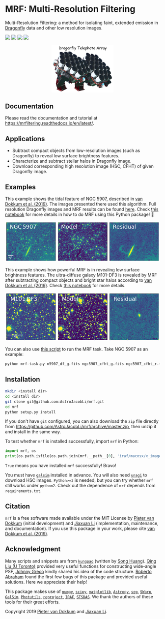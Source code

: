 # MRF: Multi-Resolution Filtering
Multi-Resolution Filtering: a method for isolating faint, extended emission in [Dragonfly](http://dragonflytelescope.org) data and other low resolution images.

![](https://readthedocs.org/projects/mrfiltering/badge/?version=latest)
![](https://img.shields.io/badge/license-MIT-blue)
![](https://img.shields.io/github/repo-size/astrojacobli/mrf)
[![](https://img.shields.io/badge/arXiv-1910.12867-blue)](https://arxiv.org/abs/1910.12867)

<p align="center">
  <img src="https://github.com/AstroJacobLi/mrf/blob/master/df-logo.png" width="40%">
</p>

Documentation
-------------
Please read the documentation and tutorial at https://mrfiltering.readthedocs.io/en/latest/.

Applications
------------
- Subtract compact objects from low-resolution images (such as Dragonfly) to reveal low surface brightness features.
- Characterize and subtract stellar halos in Dragonfly image.
- Download corresponding high resolution image (HSC, CFHT) of given Dragonfly image.

Examples
------------
This example shows the tidal feature of NGC 5907, described in [van Dokkum et al. (2019)](https://ui.adsabs.harvard.edu/abs/2019arXiv190611260V/abstract). The images presented there used this algorithm. Full resolution Dragonfly images and MRF results can be found [here](https://www.pietervandokkum.com/ngc5907). Check [this notebook](https://github.com/AstroJacobLi/mrf/blob/master/examples/NGC5907/mrfTask-n5907.ipynb) for more details in how to do MRF using this Python package! :rocket: 

![MRF on NGC 5907](https://github.com/AstroJacobLi/mrf/raw/master/examples/NGC5907/n5907-demo.png)

This example shows how powerful MRF is in revealing low surface brightness features. The ultra-diffuse galaxy M101-DF3 is revealed by MRF after subtracting compact objects and bright star halos according to [van Dokkum et al. (2019)](https://arxiv.org/abs/1910.12867). Check [this notebook](https://github.com/AstroJacobLi/mrf/blob/master/examples/M101-DF3/mrfTask-m101df3.ipynb) for more details.

![MRF on M101-DF3](https://github.com/AstroJacobLi/mrf/raw/master/examples/M101-DF3/m101-df3-demo.png)

You can also use [this script](https://github.com/AstroJacobLi/mrf/blob/master/examples/mrf-task.py) to run the MRF task. Take NGC 5907 as an example:

```bash
python mrf-task.py n5907_df_g.fits ngc5907_cfht_g.fits ngc5907_cfht_r.fits ngc5907-task.yaml --galcat='gal_cat_n5907.txt' --output='n5907_g'
```

Installation
------------

```bash
mkdir <install dir>
cd <install dir>
git clone git@github.com:AstroJacobLi/mrf.git
cd mrf
python setup.py install
```

If you don't have `git` configured, you can also download the `zip` file directly from https://github.com/AstroJacobLi/mrf/archive/master.zip, then unzip it and install in the same way. 

To test whether `mrf` is installed successfully, import `mrf` in Python:

```python
import mrf, os
print(os.path.isfile(os.path.join(mrf.__path__[0], 'iraf/macosx/x_images.e')))
```
`True` means you have installed `mrf` successfully! Bravo!

You must have [``galsim``](https://github.com/GalSim-developers/GalSim) installed in advance. You will also need [``unagi``](https://github.com/dr-guangtou/unagi) to download HSC images. `Python>=3` is needed, but you can try whether `mrf` still works under `python2`. Check out the dependence of `mrf` depends from `requirements.txt`.

Citation
---------
``mrf`` is a free software made available under the MIT License by [Pieter van Dokkum](http://pietervandokkum.com) (initial development) and [Jiaxuan Li](https://astrojacobli.github.io) (implementation, maintenance, and documentation). If you use this package in your work, please cite [van Dokkum et al. (2019)](https://arxiv.org/abs/1910.12867).

Acknowledgment
---------------
Many scripts and snippets are from [`kungpao`](https://github.com/dr-guangtou/kungpao) (written by [Song Huang](http://dr-guangtou.github.io)). [Qing Liu (U Toronto)](http://astro.utoronto.ca/~qliu) provided very useful functions for constructing wide-angle PSF, [Johnny Greco](http://johnnygreco.github.io) kindly shared his idea of the code structure. [Roberto Abraham](http://www.astro.utoronto.ca/~abraham/Web/Welcome.html) found the first few bugs of this package and provided useful solutions. Here we appreciate their help!

This package makes use of [`numpy`](http://www.numpy.org), [`scipy`](https://www.scipy.org), [`matplotlib`](https://matplotlib.org), [`Astropy`](http://www.astropy.org), [`sep`](https://sep.readthedocs.io/en/v1.0.x/), [`SWarp`](http://www.astromatic.net/software/swarp), [`GalSim`](http://galsim-developers.github.io/GalSim/_build/html/index.html), [`Photutils`](https://photutils.readthedocs.io/en/stable/), [`reproject`](https://reproject.readthedocs.io), [`IRAF`](https://iraf-community.github.io), [`STSDAS`](https://ui.adsabs.harvard.edu/abs/1993BAAS...25..972S). We thank the authors of these tools for their great efforts.


Copyright 2019 [Pieter van Dokkum](http://pietervandokkum.com) and [Jiaxuan Li](http://astrojacobli.github.io).